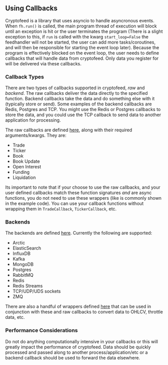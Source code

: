 ## Using Callbacks

Cryptofeed is a library that uses asyncio to handle asyncronous events. When `fh.run()` is called, the main program thread of execution will block until an exception is hit or the user terminates the program (There is a slight exception to this, if `run` is called with the kwarg `start_loop=False` the feedhandler will not be started, the user can add more tasks/coroutines, and will then be responsible for starting the event loop later). Because the program is effectively blocked on the event loop, the user needs to define callbacks that will handle data from cryptofeed. Only data you register for will be delivered via these callbacks.

### Callback Types

There are two types of callbacks supported in cryptofeed, *raw* and *backend*. The raw callbacks deliver the data directly to the specified function. Backend callbacks take the data and do something else with it (typically store or send). Some examples of the backend callbacks are Redis, Postgres and TCP. You might use the Redis or Postgres callbacks to store the data, and you could use the TCP callback to send data to another application for processing.

The raw callbacks are defined [here](../cryptofeed/callback.py), along with their required arguments/kwargs. They are:

* Trade
* Ticker
* Book
* Book Update
* Open Interest
* Funding
* Liquidation

Its important to note that if your choose to use the raw callbacks, and your user defined callbacks match these function signatures *and* are async functions, you do not need to use these wrappers (like is commonly shown in the example code). You can use your callback functions without wrapping them in `TradeCallback`, `TickerCallback`, etc.


### Backends

The backends are defined [here](../cryptofeed/backends/). Currently the following are supported:

* Arctic
* ElasticSearch
* InfluxDB
* Kafka
* MongoDB
* Postgres
* RabbitMQ
* Redis
* Redis Streams
* TCP/UDP/UDS sockets
* ZMQ

There are also a handful of wrappers defined [here](../cryptofeed/backends/aggregate.py) that can be used in conjunction with these and raw callbacks to convert data to OHLCV, throttle data, etc. 

### Performance Considerations

Do not do anything computationally intensive in your callbacks or this will greatly impact the performance of cryptofeed. Data should be quickly processed and passed along to another process/application/etc or a backend callback should be used to forward the data elsewhere. 
